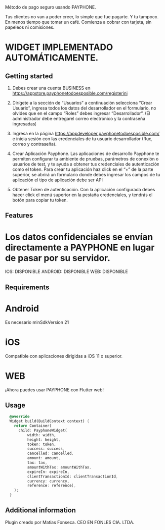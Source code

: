 <!-- 
This README describes the package. If you publish this package to pub.dev,
this README's contents appear on the landing page for your package.

For information about how to write a good package README, see the guide for
[writing package pages](https://dart.dev/guides/libraries/writing-package-pages). 

For general information about developing packages, see the Dart guide for
[creating packages](https://dart.dev/guides/libraries/create-library-packages)
and the Flutter guide for
[developing packages and plugins](https://flutter.dev/developing-packages). 
-->

Método de pago seguro usando PAYPHONE.

Tus clientes no van a poder creer, lo simple que fue pagarte.
Y tu tampoco.
En menos tiempo que tomar un café. Comienza a cobrar con tarjeta, sin papeleos ni comisiones.

# WIDGET IMPLEMENTADO AUTOMÁTICAMENTE.

## Getting started

1. Debes crear una cuenta BUSINESS en https://appstore.payphonetodoesposible.com/registerini

2. Dirígete a la sección de “Usuarios” a continuación selecciona “Crear Usuario”, ingresa todos los datos del desarrollador en el formulario, no olvides que en el campo “Roles” debes ingresar “Desarrollador”. (El administrador debe entregarel correo electrónico y la contraseña ingresadas)

3. Ingresa en la página https://appdeveloper.payphonetodoesposible.com/ e inicia sesión con las credenciales de tu usuario desarrollador (Ruc, correo y contraseña).

4. Crear Aplicación Payphone. Las aplicaciones de desarrollo Payphone te permiten configurar tu ambiente de pruebas, parámetros de conexión o usuarios de test, y te ayuda a obtener tus credenciales de autenticación como el token. Para crear tu aplicación haz click en  el “+”  de la parte superior, se abrirá un formulario donde debes ingresar los campos de tu aplicación el tipo de aplicación debe ser API 

5. Obtener Token de autenticación. Con la aplicación configurada debes hacer click el menú superior en la pestaña credenciales, y tendrás el botón para copiar tu token.


## Features

# Los datos confidenciales se envían directamente a PAYPHONE en lugar de pasar por su servidor.

IOS: DISPONIBLE
ANDROID: DISPONIBLE
WEB: DISPONIBLE

## Requirements

# Android

Es necesario minSdkVersion 21

# iOS
Compatible con aplicaciones dirigidas a iOS 11 o superior.

# WEB
¡Ahora puedes usar PAYPHONE con Flutter web! 


## Usage

```dart
  @override
  Widget build(BuildContext context) {
    return Container(
      child: PayphoneWidget(
          width: width,
          height: height,
          token: token,
          success: success,
          cancelled: cancelled,
          amount: amount,
          tax: tax,
          amountWithTax: amountWithTax,
          expireIn: expireIn,
          clientTransactionId: clientTransactionId,
          currency: currency,
          reference: reference),
    );
  }
```

## Additional information

Plugin creado por Matias Fonseca. CEO EN FONLES CIA. LTDA.

